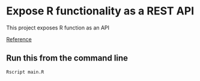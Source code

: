 #  Expose R functionality as a REST API

This project exposes R function as an API

[Reference](https://medium.com/@mahesh.ks/r-applications-with-reactjs-47ab72d61e95)

## Run this from the command line

```
Rscript main.R
````

